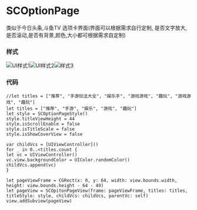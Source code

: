 # SCOptionPage
类似于今日头条,斗鱼TV 选项卡界面(界面可以根据需求自行定制, 是否文字放大,是否滚动,是否有背景,颜色,大小都可根据需求自定制)
### 样式
![UI样式1](https://github.com/SCKaito/SCOptionPage/blob/master/image/1.gif)![UI样式2](https://github.com/SCKaito/SCOptionPage/blob/master/image/2.gif)![样式3](https://github.com/SCKaito/SCOptionPage/blob/master/image/3.gif)

### 代码
```
//let titles = ["推荐", "手游玩法大全", "娱乐手", "游戏游戏", "趣玩", "游戏游戏", "趣玩"]
let titles = ["推荐", "手游", "娱乐", "游戏", "趣玩"]
let style = SCOptionPageStyle()
style.titleViewHeight = 44
style.isScrollEnable = false
style.isTitleScale = false
style.isShowCoverView = false

var childVcs = [UIViewController]()
for _ in 0..<titles.count {
let vc = UIViewController()
vc.view.backgroundColor = UIColor.randomColor()
childVcs.append(vc)
}

let pageViewFrame = CGRect(x: 0, y: 64, width: view.bounds.width, height: view.bounds.height - 64 - 49)
let pageView = SCOpitonPageView(frame: pageViewFrame, titles: titles, titleStyle: style, childVcs: childVcs, parentVc: self)
view.addSubview(pageView)
```
